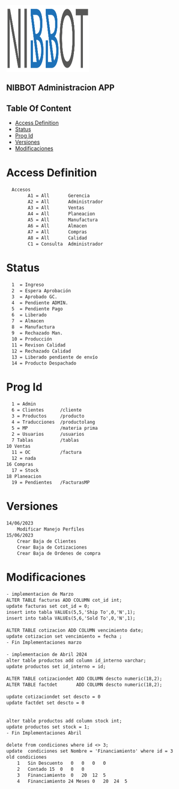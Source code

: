 <img src="./src/images/Nibbot.svg" align="center"
     alt="logo" width="220" height="178">
## NIBBOT Administracion APP

## Table Of Content
- [Access Definition](#access-definition)
- [Status](#status)
- [Prog Id](#prog-id)
- [Versiones](#versiones)
- [Modificaciones](#modificaciones)

# Access Definition 
````
  Accesos 
        A1 = All       Gerencia
        A2 = All       Administrador
        A3 = All       Ventas
        A4 = All       Planeacion
        A5 = All       Manufactura
        A6 = All       Almacen 
        A7 = All       Compras
        A8 = All       Calidad
        C1 = Consulta  Administrador
````
# Status 
````
  1  = Ingreso 
  2  = Espera Aprobación	
  3  = Aprobado GC.	
  4  = Pendiente ADMIN.	
  5  = Pendiente Pago	
  6  = Liberado	
  7  = Almacen	
  8  = Manufactura	
  9  = Rechazado Man.
  10 = Producción
  11 = Revison Calidad
  12 = Rechazado Calidad
  13 = Liberado pendiente de envío
  14 = Producto Despachado
````  
# Prog Id 
````  
  1 = Admin
  6 = Clientes      /cliente
  3 = Productos     /producto
  4 = Traducciones  /productolang
  5 = MP            /materia prima
  2 = Usuarios      /usuarios
  7 Tablas          /tablas 
10 Ventas
  11 = OC           /factura
  12 = nada
16 Compras
  17 = Stock
18 Planeacion 
  19 = Pendientes   /FacturasMP  
````

# Versiones
````
14/06/2023
    Modificar Manejo Perfiles  
15/06/2023
    Crear Baja de Clientes
    Crear Baja de Cotizaciones
    Crear Baja de Ordenes de compra
````  

# Modificaciones 
````
- implementacion de Marzo
ALTER TABLE facturas ADD COLUMN cot_id int;
update facturas set cot_id = 0;
insert into tabla VALUEs(5,5,'Ship To',0,'N',1);
insert into tabla VALUEs(5,6,'Sold To',0,'N',1);

ALTER TABLE cotizacion ADD COLUMN vencimiento date;
update cotizacion set vencimiento = fecha ;
- Fin Implementaciones marzo

- implementacion de Abril 2024
alter table productos add column id_interno varchar;
update productos set id_interno = id;

ALTER TABLE cotizaciondet ADD COLUMN descto numeric(18,2);
ALTER TABLE factdet       ADD COLUMN descto numeric(18,2);

update cotizaciondet set descto = 0
update factdet set descto = 0


alter table productos add column stock int;
update productos set stock = 1;
- Fin Implementaciones Abril

delete from condiciones where id <> 3;
update  condiciones set Nombre = 'Financiamiento' where id = 3
old condiciones 
	1	Sin Descuento	0	0	0	0
	2	Contado	15	0	0	0
	3	Financiamiento	0	20	12	5
	4	Financiamiento 24 Meses	0	20	24	5
````
